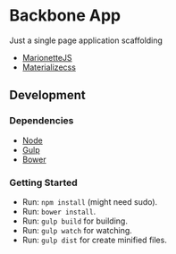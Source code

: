 # Backbone App

Just a single page application scaffolding
* [MarionetteJS](http://marionettejs.com)
* [Materializecss](http://materializecss.com/)

## Development
### Dependencies

* [Node](http://nodejs.org)
* [Gulp](http://gulpjs.com)
* [Bower](http://bower.io)

### Getting Started

- Run: `npm install` (might need sudo).
- Run: `bower install`.
- Run: `gulp build` for building.
- Run: `gulp watch` for watching.
- Run: `gulp dist` for create minified files.
